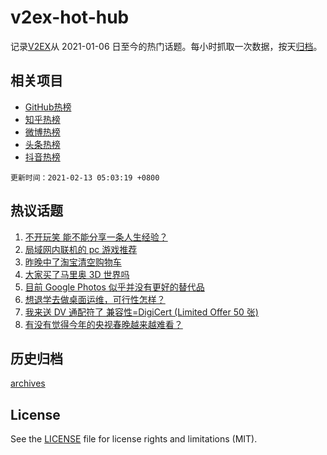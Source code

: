 # v2ex-hot-hub

 记录[V2EX](https://www.v2ex.com/)从 2021-01-06 日至今的热门话题。每小时抓取一次数据，按天[归档](archives)。
 
 ## 相关项目

- [GitHub热榜](https://github.com/lonnyzhang423/github-hot-hub)
- [知乎热榜](https://github.com/lonnyzhang423/zhihu-hot-hub)
- [微博热榜](https://github.com/lonnyzhang423/weibo-hot-hub)
- [头条热榜](https://github.com/lonnyzhang423/toutiao-hot-hub)
- [抖音热榜](https://github.com/lonnyzhang423/douyin-hot-hub)


 `更新时间：2021-02-13 05:03:19 +0800`

## 热议话题

1. [不开玩笑 能不能分享一条人生经验？](https://www.v2ex.com/t/753038)
1. [局域网内联机的 pc 游戏推荐](https://www.v2ex.com/t/753046)
1. [昨晚中了淘宝清空购物车](https://www.v2ex.com/t/753055)
1. [大家买了马里奥 3D 世界吗](https://www.v2ex.com/t/753010)
1. [目前 Google Photos 似乎并没有更好的替代品](https://www.v2ex.com/t/753074)
1. [想退学去做桌面运维，可行性怎样？](https://www.v2ex.com/t/753116)
1. [我来送 DV 通配符了 兼容性=DigiCert (Limited Offer 50 张)](https://www.v2ex.com/t/753028)
1. [有没有觉得今年的央视春晚越来越难看？](https://www.v2ex.com/t/753112)

## 历史归档

[archives](archives)

## License

See the [LICENSE](LICENSE) file for license rights and limitations (MIT).
